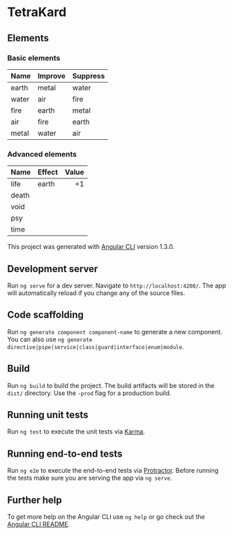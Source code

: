 # TetraKard

## Elements

### Basic elements

| Name     | Improve   | Suppress |
|----------|-----------|----------|
| earth    | metal     | water    |
| water    | air       | fire     |
| fire     | earth     | metal    |
| air      | fire      | earth    |
| metal    | water     | air      |

### Advanced elements

| Name  | Effect   | Value |
|-------|----------|------:|
| life  | earth    | +1    |
| death |
| void  |
| psy   |
| time  |


This project was generated with [Angular CLI](https://github.com/angular/angular-cli) version 1.3.0.

## Development server

Run `ng serve` for a dev server. Navigate to `http://localhost:4200/`. The app will automatically reload if you change any of the source files.

## Code scaffolding

Run `ng generate component component-name` to generate a new component. You can also use `ng generate directive|pipe|service|class|guard|interface|enum|module`.

## Build

Run `ng build` to build the project. The build artifacts will be stored in the `dist/` directory. Use the `-prod` flag for a production build.

## Running unit tests

Run `ng test` to execute the unit tests via [Karma](https://karma-runner.github.io).

## Running end-to-end tests

Run `ng e2e` to execute the end-to-end tests via [Protractor](http://www.protractortest.org/).
Before running the tests make sure you are serving the app via `ng serve`.

## Further help

To get more help on the Angular CLI use `ng help` or go check out the [Angular CLI README](https://github.com/angular/angular-cli/blob/master/README.md).
